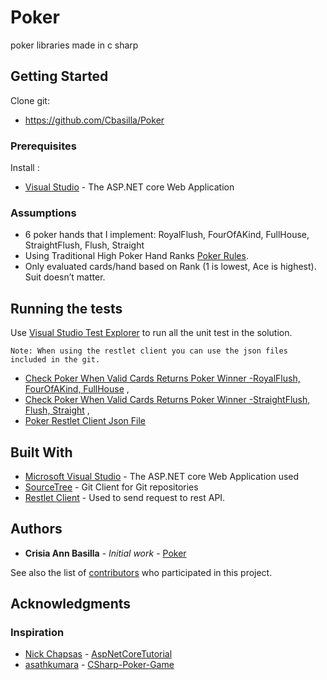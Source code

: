 # Poker
poker libraries made in c sharp

## Getting Started

 Clone git: 
  * https://github.com/Cbasilla/Poker
 
 
 
### Prerequisites

Install :
 * [Visual Studio](https://visualstudio.microsoft.com/vs/community/) - The ASP.NET core Web Application

### Assumptions
 * 6 poker hands that I implement: RoyalFlush, FourOfAKind, FullHouse, StraightFlush, Flush, Straight
 * Using Traditional High Poker Hand Ranks [Poker Rules](https://www.contrib.andrew.cmu.edu/~gc00/reviews/pokerrules).
 * Only evaluated cards/hand based on Rank (1 is lowest, Ace is
highest). Suit doesn’t matter.

## Running the tests

  Use [Visual Studio Test Explorer](https://docs.microsoft.com/en-us/visualstudio/test/run-unit-tests-with-test-explorer?view=vs-2019) to run all the unit test in the solution.

``Note: When using the restlet client you can use the json files included in the git.
``
* [Check Poker When Valid Cards Returns Poker Winner -RoyalFlush, FourOfAKind, FullHouse](https://github.com/Cbasilla/Poker/blob/master/checkPoker_WhenValidCards_ReturnsPokerWinner_RoyalFlush_FourOfAKind_FullHouse.json) , 
* [Check Poker When Valid Cards Returns Poker Winner -StraightFlush, Flush, Straight](https://github.com/Cbasilla/Poker/blob/master/checkPoker_WhenValidCards_ReturnsPokerWinner_StraightFlush_Flush_Straight.json) , 
* [Poker Restlet Client Json File](https://github.com/Cbasilla/Poker/blob/master/https://github.com/Cbasilla/Poker/blob/master/Poker.json.json)

## Built With

* [Microsoft Visual Studio](https://visualstudio.microsoft.com/vs/) - The ASP.NET core Web Application used
* [SourceTree](https://www.sourcetreeapp.com/) - Git Client for Git repositories
* [Restlet Client](https://chrome.google.com/webstore/detail/talend-api-tester-free-ed/aejoelaoggembcahagimdiliamlcdmfm?hl=en) - Used to send request to rest API.

## Authors

* **Crisia Ann Basilla** - *Initial work* - [Poker](https://github.com/Cbasilla/Poker)

See also the list of [contributors](https://github.com/Cbasilla/Poker/contributors) who participated in this project.

## Acknowledgments
### Inspiration
*  [Nick Chapsas](https://github.com/Elfocrash) - [AspNetCoreTutorial](https://github.com/Elfocrash/Youtube.AspNetCoreTutorial)
*  [asathkumara](https://github.com/asathkumara) - [CSharp-Poker-Game](https://github.com/asathkumara/CSharp-Poker-Game)
